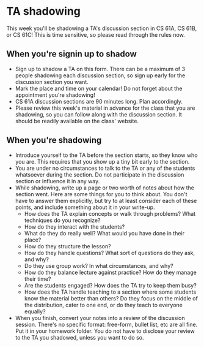 # TA shadowing

This week you'll be shadowing a TA's discussion section in CS 61A, CS 61B, or CS 61C! This is time sensitive, so please read through the rules now.

## When you're signin up to shadow

* Sign up to shadow a TA on this form. There can be a maximum of 3 people shadowing each discussion section, so sign up early for the discussion section you want.
* Mark the place and time on your calendar! Do not forget about the appointment you're shadowing!
* CS 61A discussion sections are 90 minutes long. Plan accordingly.
* Please review this week's material in advance for the class that you are shadowing, so you can follow along with the discussion section. It should be readily available on the class' website.

## When you're shadowing

* Introduce yourself to the TA before the section starts, so they know who you are. This requires that you show up a tiny bit early to the section.
* You are under no circumstances to talk to the TA or any of the students whatsoever during the section. Do not participate in the discussion section or influence it in any way.
* While shadowing, write up a page or two worth of notes about how the section went. Here are some things for you to think about. You don't have to answer them explicitly, but try to at least consider each of these points, and include something about it in your write-up.
  * How does the TA explain concepts or walk through problems? What techniques do you recognize?
  * How do they interact with the students?
  * What do they do really well? What would you have done in their place?
  * How do they structure the lesson?
  * How do they handle questions? What sort of questions do they ask, and why?
  * Do they use group work? In what circumstances, and why?
  * How do they balance lecture against practice? How do they manage their time?
  * Are the students engaged? How does the TA try to keep them busy?
  * How does the TA handle teaching to a section where some students know the material better than others? Do they focus on the middle of the distribution, cater to one end, or do they teach to everyone equally?
* When you finish, convert your notes into a review of the discussion session. There's no specific format: free-form, bullet list, etc are all fine. Put it in your homework folder. You do not have to disclose your review to the TA you shadowed, unless you want to do so.